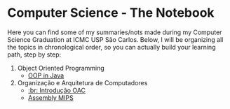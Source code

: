 # Computer Science - The Notebook
Here you can find some of my summaries/nots made during my Computer Science Graduation at ICMC USP São Carlos. Below, I will be organizing all the topics in chronological order, so you can actually build your learning path, step by step:
1. Object Oriented Programming
	- [OOP in Java](https://github.com/felipemnds/computer-science-summaries/blob/master/object-oriented-programming/oop-in-java.md)
2. Organização e Arquitetura de Computadores
	- [:br: Introdução OAC](https://github.com/felipemnds/computer-science-summaries/blob/master/organizacao-arquitetura-computadores/introducao-oac.md)
	- [Assembly MIPS](https://github.com/felipemnds/computer-science-summaries/blob/master/organizacao-arquitetura-computadores/mips-assembly.md)
<!--stackedit_data:
eyJoaXN0b3J5IjpbLTExNTMzNzYxNDBdfQ==
-->